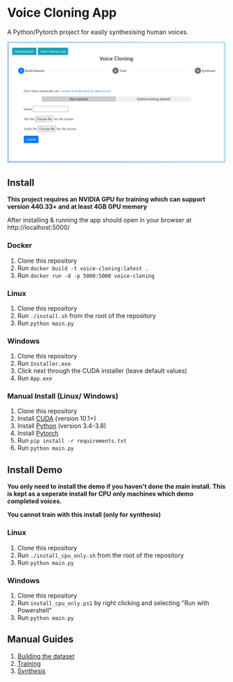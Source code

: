 # Voice Cloning App
A Python/Pytorch project for easily synthesising human voices.

![Preview](preview.png "Preview")

## Install

**This project requires an NVIDIA GPU for training which can support version 440.33+ and at least 4GB GPU memory**

After installing & running the app should open in your browser at http://localhost:5000/

### Docker
1. Clone this repository
2. Run `docker build -t voice-cloning:latest .`
3. Run `docker run -d -p 5000:5000 voice-cloning`

### Linux
1. Clone this repository
2. Run `./install.sh` from the root of the repository
3. Run `python main.py`

### Windows
1. Clone this repository
2. Run `Installer.exe`
3. Click next through the CUDA installer (leave default values)
4. Run `App.exe`

### Manual Install (Linux/ Windows)
1. Clone this repository
2. Install [CUDA](https://developer.nvidia.com/cuda-zone) (version 10.1+)
3. Install [Python](https://www.python.org/) (version 3.4-3.8)
4. Install [Pytorch](https://pytorch.org/)
5. Run `pip install -r requirements.txt`
5. Run `python main.py`

## Install Demo

**You only need to install the demo if you haven't done the main install. This is kept as a seperate install for CPU only machines which demo completed voices.**

**You cannot train with this install (only for synthesis)**

### Linux
1. Clone this repository
2. Run `./install_cpu_only.sh` from the root of the repository
3. Run `python main.py`

### Windows
1. Clone this repository
2. Run `install_cpu_only.ps1` by right clicking and selecting "Run with Powershell"
3. Run `python main.py`

## Manual Guides
1. [Building the dataset](dataset/dataset.md)
2. [Training](training/training.md)
3. [Synthesis](synthesis/synthesis.md)
